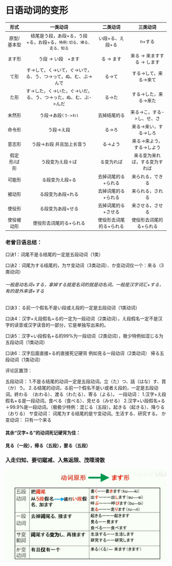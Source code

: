 # 日语动词的变形
|    形式     |                           一类动词                           |        二类动词         |            三类动词            |
| :---------: | :----------------------------------------------------------: | :---------------------: | :----------------------------: |
| 原型/基本型 | 结尾是う段，あ段+る，う段+る，お段+る，`特例:切る、帰る、走る、知る` |    い段+る、え段+る     |             n+する             |
|   ます形    |                     う段 -> い段　+ます                      |       る -> ます        |  来る -> 来ますする -> します  |
|    て形     | す->して，く->いて，ぐ->いで，る、う、つ->って，ぬ、む、ぶ->んで |         る->て          |     する->して，来る->来て     |
|    た形     | す->した，く->いた，ぐ->いだ，る、う、つ->った，ぬ、む、ぶ->んだ |         る->た          |     する->した，来る->来た     |
|   未然形    |                     う段->あ段`(う->わ)`                     |      去掉结尾的る       |   来る->こ，する->し、せ、さ   |
|   命令形    |                          う段->え段                          |         る->ろ          |     来る->来い，する->しろ     |
|   意志形    |                  う段->お段 并且加上长音う                   |        る->よう         |   来る->来よう，する->しよう   |
| 假定形/ば形 |                       う段变为え段＋ば                       |       る变为れば        | 来る变为来れば，する变为すれば |
|   可能形    |                       る段变为え段+る                        |   去掉词尾的る+られる   |        来られる，できる        |
|   被动形    |                      る段变为あ段+れる                       |   去掉词尾的る+られる   |        来られる，される        |
|   使役形    |                      る段变为あ段+せる                       |   去掉词尾的る+させる   |        来させる，させる        |
| 使役被动形  |                   使役形去词尾的る+られる                    | 使役形去词尾的る+られる |    使役形去词尾的る+られる     |

### 老曾日语总结：

口诀1：词尾不是る结尾的一定是五段动词（1类）

口诀2：词尾为する结尾的，为サ变动词（3类动词）、か变动词仅一个：來る（3类动词）

###### 一般是动名词+する，拿掉する就是名词的就是动名词。一般是汉字词汇+する，有的是外来语+する

口诀3：る前一个假名不是い段或え段的一定是五段动词（1类动词）

口诀4：汉字+え段假名+る的一定为一段动词（2类动词），え段假名一定不是汉字的读音或汉字读音的一部分，它是单独写出来的。

口诀5：汉字+い段假名+る的99%为一段动词（2类动词），极少特例如混じる为五段动词（1类动词）

口诀6：汉字后面直接+る的直接死记硬背 例如見る一段动词（2类动词） 帰る五段动词（1类动词）



评论区置顶：

五段动词：
1.不是る结尾的动词一定是五段动词。立（た）つ、話（はな）す、買（か）う。
2.る结尾的动词，る前一个假名不是い或者え段的，一定是五段动词。終わる　（おわる）、渡る（わたる）、寄る（よる）。
一段动词：
1.汉字+え段假名+る是一段动词。食べる（食べる）、見せる（みせる）
2.汉字+い段假名+る＋99.9%是一段动词。（极极少特例：混じる（五段）。起きる（起きる）、降りる（おりる）
サ变动词：
词尾为する结尾的是サ变动词。生活する、研究する。
か变动词：
只有一个来る

#### 其余“汉字+る”的动词死记硬背为佳：

#### 見る（一段），帰る（五段），要る（五段）

### 入走归知、要切蹴减、入焦返限、茂喋滑散

![image-20250625020648238](动词变形.assets/image-20250625020648238-1750788413096-1.png)

